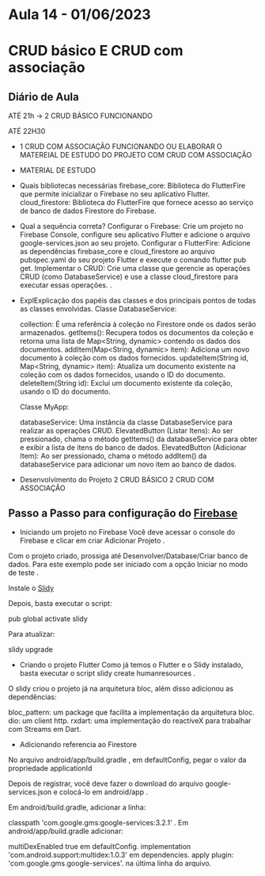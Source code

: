 # Aula 14 - 01/06/2023

# CRUD básico E CRUD com associação

## Diário de Aula

ATÉ 21h → 2 CRUD BÁSICO FUNCIONANDO

ATÉ 22H30
* 1 CRUD COM ASSOCIAÇÃO FUNCIONANDO OU ELABORAR O MATEREIAL DE ESTUDO DO PROJETO COM CRUD COM ASSOCIAÇÃO
* MATERIAL DE ESTUDO
* Quais bibliotecas necessárias
    firebase_core: Biblioteca do FlutterFire que permite inicializar o Firebase no seu aplicativo Flutter.
    cloud_firestore: Biblioteca do FlutterFire que fornece acesso ao serviço de banco de dados Firestore do Firebase.

* Qual a sequência correta?
    Configurar o Firebase: Crie um projeto no Firebase Console, configure seu aplicativo Flutter e adicione o arquivo google-services.json ao seu projeto.
    Configurar o FlutterFire: Adicione as dependências firebase_core e cloud_firestore ao arquivo pubspec.yaml do seu projeto Flutter e execute o comando flutter pub get.
    Implementar o CRUD: Crie uma classe que gerencie as operações CRUD (como DatabaseService) e use a classe cloud_firestore para executar essas operações.
.
* ExplExplicação dos papéis das classes e dos principais pontos de todas as classes envolvidas.
    Classe DatabaseService:

    collection: É uma referência à coleção no Firestore onde os dados serão armazenados.
    getItems(): Recupera todos os documentos da coleção e retorna uma lista de Map<String, dynamic> contendo os dados dos documentos.
    addItem(Map<String, dynamic> item): Adiciona um novo documento à coleção com os dados fornecidos.
    updateItem(String id, Map<String, dynamic> item): Atualiza um documento existente na coleção com os dados fornecidos, usando o ID do documento.
    deleteItem(String id): Exclui um documento existente da coleção, usando o ID do documento.
    
    Classe MyApp:

    databaseService: Uma instância da classe DatabaseService para realizar as operações CRUD.
    ElevatedButton (Listar Itens): Ao ser pressionado, chama o método getItems() da databaseService para obter e exibir a lista de itens do banco de dados.
    ElevatedButton (Adicionar Item): Ao ser pressionado, chama o método addItem() da databaseService para adicionar um novo item ao banco de dados.

* Desenvolvimento do Projeto
2 CRUD BÁSICO
2 CRUD COM ASSOCIAÇÃO


## Passo a Passo para configuração do [Firebase](https://blog.flutterando.com.br/seu-primeiro-crud-com-flutter-e-firestore-parte-1-be3e9392a301)

* Iniciando um projeto no Firebase
Você deve acessar o console do Firebase e clicar em criar Adicionar Projeto .

Com o projeto criado, prossiga até Desenvolver/Database/Criar banco de dados. Para este exemplo pode ser iniciado com a opção Iniciar no modo de teste .

Instale o [Slidy](https://pub.dev/packages/slidy#-readme-tab-)

Depois, basta executar o script:

pub global activate slidy

Para atualizar:

slidy upgrade

* Criando o projeto Flutter
Como já temos o Flutter e o Slidy instalado, basta executar o script slidy create humanresources .

O slidy criou o projeto já na arquitetura bloc, além disso adicionou as dependências:

bloc_pattern: um package que facilita a implementação da arquitetura bloc.
dio: um client http.
rxdart: uma implementação do reactiveX para trabalhar com Streams em Dart.

* Adicionando referencia ao Firestore

No arquivo android/app/build.gradle , em defaultConfig, pegar o valor da propriedade applicationId

Depois de registrar, você deve fazer o download do arquivo google-services.json e colocá-lo em android/app .

Em android/build.gradle, adicionar a linha:

classpath 'com.google.gms:google-services:3.2.1' .
Em android/app/build.gradle adicionar:

multiDexEnabled true em defaultConfig.
implementation 'com.android.support:multidex:1.0.3' em dependencies.
apply plugin: 'com.google.gms.google-services'. na última linha do arquivo.


